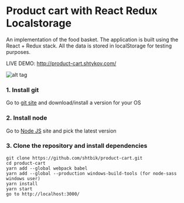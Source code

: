 # Product cart with React Redux Localstorage

An implementation of the food basket. The application is built using the React + Redux stack. All the data is stored in localStorage for testing purposes.

LIVE DEMO: http://product-cart.shtykov.com/

![alt tag](https://i.imgur.com/2Kx7380.png)

### **1. Install git**

Go to [git site](https://git-scm.com/downloads) and download/install a version for your OS

### **2. Install node**

Go to [Node JS](https://nodejs.org/en/) site and pick the latest version

### **3. Clone the repository and install dependencies**

    git clone https://github.com/shtbik/product-cart.git
    cd product-cart
    yarn add --global webpack babel
    yarn add --global --production windows-build-tools (for node-sass windows user)
    yarn install
    yarn start
    go to http://localhost:3000/
